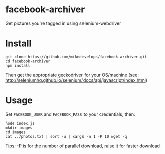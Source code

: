 # facebook-archiver
Get pictures you're tagged in using selenium-webdriver


# Install
```
git clone https://github.com/mikedevelops/facebook-archiver.git
cd facebook-archiver
npm install
```
Then get the appropriate geckodriver for your OS/machine (see: http://seleniumhq.github.io/selenium/docs/api/javascript/index.html)


# Usage
Set `FACEBOOK_USER` and `FACEBOOK_PASS` to your credentials, then:
```shell
ǹode index.js
mkdir images
cd images
cat ../photos.txt | sort -u | xargs -n 1 -P 10 wget -q
```

Tips: -P is for the number of parallel download, raise it for faster download
